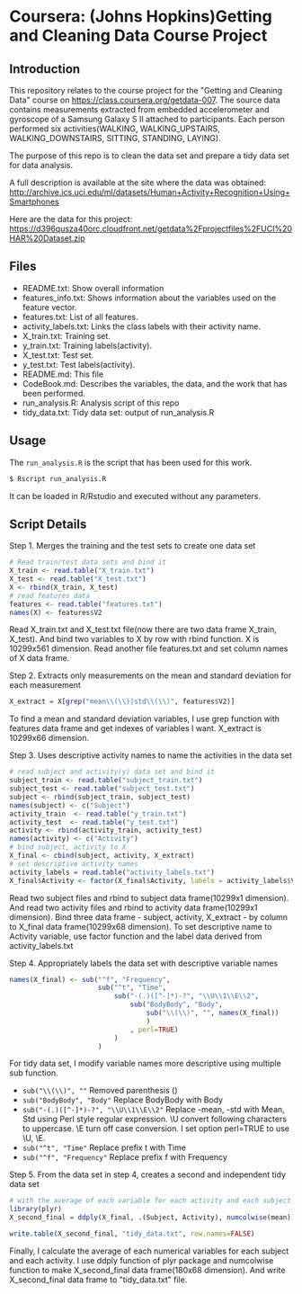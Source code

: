 # Coursera: (Johns Hopkins)Getting and Cleaning Data Course Project

## Introduction

This repository relates to the course project for the "Getting and Cleaning Data" course on https://class.coursera.org/getdata-007.
The source data contains measurements extracted from embedded accelerometer and gyroscope of a Samsung Galaxy S II attached to participants. Each person performed six activities(WALKING, WALKING_UPSTAIRS, WALKING_DOWNSTAIRS, SITTING, STANDING, LAYING).

The purpose of this repo is to clean the data set and prepare a tidy data set for data analysis.

A full description is available at the site where the data was obtained:
http://archive.ics.uci.edu/ml/datasets/Human+Activity+Recognition+Using+Smartphones

Here are the data for this project:
https://d396qusza40orc.cloudfront.net/getdata%2Fprojectfiles%2FUCI%20HAR%20Dataset.zip

## Files

- README.txt: Show overall information
- features_info.txt: Shows information about the variables used on the feature vector.
- features.txt: List of all features.
- activity_labels.txt: Links the class labels with their activity name.
- X_train.txt: Training set.
- y_train.txt: Training labels(activity).
- X_test.txt: Test set.
- y_test.txt: Test labels(activity).
- README.md: This file
- CodeBook.md: Describes the variables, the data, and the work that has been performed.
- run_analysis.R: Analysis script of this repo
- tidy\_data.txt: Tidy data set: output of run_analysis.R

## Usage

The `run_analysis.R` is the script that has been used for this work.

```bash
$ Rscript run_analysis.R
```

It can be loaded in R/Rstudio and executed without any parameters.

## Script Details

Step 1. Merges the training and the test sets to create one data set
```R
# Read train/test data sets and bind it
X_train <- read.table("X_train.txt")
X_test <- read.table("X_test.txt")
X <- rbind(X_train, X_test)
# read features data
features <- read.table("features.txt")
names(X) <- features$V2
```
Read X\_train.txt and X\_test.txt file(now there are two data frame X\_train, X\_test).
And bind two variables to X by row with rbind function. X is 10299x561 dimension.
Read another file features.txt and set column names of X data frame.

Step 2. Extracts only measurements on the mean and standard deviation for each measurement
```R
X_extract = X[grep("mean\\(\\)|std\\(\\)", features$V2)]
```
To find a mean and standard deviation variables, I use grep function with features data frame
and get indexes of variables I want.
X\_extract is 10299x66 dimension.

Step 3. Uses descriptive activity names to name the activities in the data set
```R
# read subject and activity(y) data set and bind it
subject_train <- read.table("subject_train.txt")
subject_test <- read.table("subject_test.txt")
subject <- rbind(subject_train, subject_test)
names(subject) <- c("Subject")
activity_train  <- read.table("y_train.txt")
activity_test  <- read.table("y_test.txt")
activity <- rbind(activity_train, activity_test)
names(activity) <- c("Activity")
# bind subject, activity to X
X_final <- cbind(subject, activity, X_extract)
# set descriptive activity names
activity_labels = read.table("activity_labels.txt")
X_final$Activity <- factor(X_final$Activity, labels = activity_labels$V2)
```
Read two subject files and rbind to subject data frame(10299x1 dimension).
And read two activity files and rbind to activity data frame(10299x1 dimension).
Bind three data frame - subject, activity, X\_extract - by column to X\_final data frame(10299x68 dimension).
To set descriptive name to Activity variable, use factor function and the label data derived from activity\_labels.txt

Step 4. Appropriately labels the data set with descriptive variable names
```R
names(X_final) <- sub("^f", "Frequency", 
                      sub("^t", "Time", 
                          sub("-(.)([^-]*)-?", "\\U\\1\\E\\2",
                              sub("BodyBody", "Body", 
                                  sub("\\(\\)", "", names(X_final))
                                  )
                              , perl=TRUE)
                          )
                      )
```
For tidy data set, I modify variable names more descriptive using multiple sub function.
- `sub("\\(\\)", ""` Removed parenthesis ()
- `sub("BodyBody", "Body"` Replace BodyBody with Body
- `sub("-(.)([^-]*)-?", "\\U\\1\\E\\2"` Replace -mean, -std with Mean, Std using Perl style regular expression. \\U convert following characters to uppercase. \\E turn off case conversion. I set option perl=TRUE to use \\U, \\E.
- `sub("^t", "Time"` Replace prefix t with Time
- `sub("^f", "Frequency"` Replace prefix f with Frequency


Step 5. From the data set in step 4, creates a second and independent tidy data set 
```R
# with the average of each variable for each activity and each subject
library(plyr)
X_second_final = ddply(X_final, .(Subject, Activity), numcolwise(mean))

write.table(X_second_final, "tidy_data.txt", row.names=FALSE)
```
Finally, I calculate the average of each numerical variables for each subject and each activity.
I use ddply function of plyr package and numcolwise function to make X\_second\_final data frame(180x68 dimension).
And write X\_second\_final data frame to "tidy\_data.txt" file.